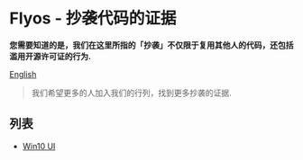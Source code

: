 # Flyos - 抄袭代码的证据

**您需要知道的是，我们在这里所指的「抄袭」不仅限于复用其他人的代码，还包括滥用开源许可证的行为.**

[English](README.md)

> 我们希望更多的人加入我们的行列，找到更多抄袭的证据.

## 列表

- [Win10 UI](menu/Win10UI.md)
